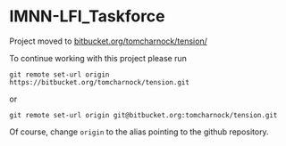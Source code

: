 # IMNN-LFI_Taskforce

Project moved to [bitbucket.org/tomcharnock/tension/](https://bitbucket.org/tomcharnock/tension/)

To continue working with this project please run

```
git remote set-url origin https://bitbucket.org/tomcharnock/tension.git
```
or 
```
git remote set-url origin git@bitbucket.org:tomcharnock/tension.git
```

Of course, change `origin` to the alias pointing to the github repository.
